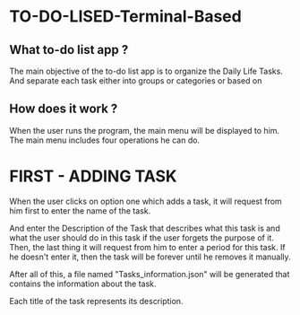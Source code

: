 # TO-DO-LISED-Terminal-Based

What to-do list app ? 
----------------------
The main objective of the to-do list app is to organize the Daily Life Tasks. 
And separate each task either into groups or categories or based on 

How does it work ? 
---------------
When the user runs the program, the main menu will be displayed to him. 
The main menu includes four operations he can do. 

# FIRST - ADDING TASK

When the user clicks on option one which adds a task, it will request from him first to enter the name of the task. 

And enter the Description of the Task that describes what this task is and what the user should do in this task if the user forgets the purpose of it. 
Then, the last thing it will request from him to enter a period for this task. 
If he doesn't enter it, then the task will be forever until he removes it manually. 


After all of this, a file named "Tasks_information.json" will be generated that contains the information about the task. 

Each title of the task represents its description. 

